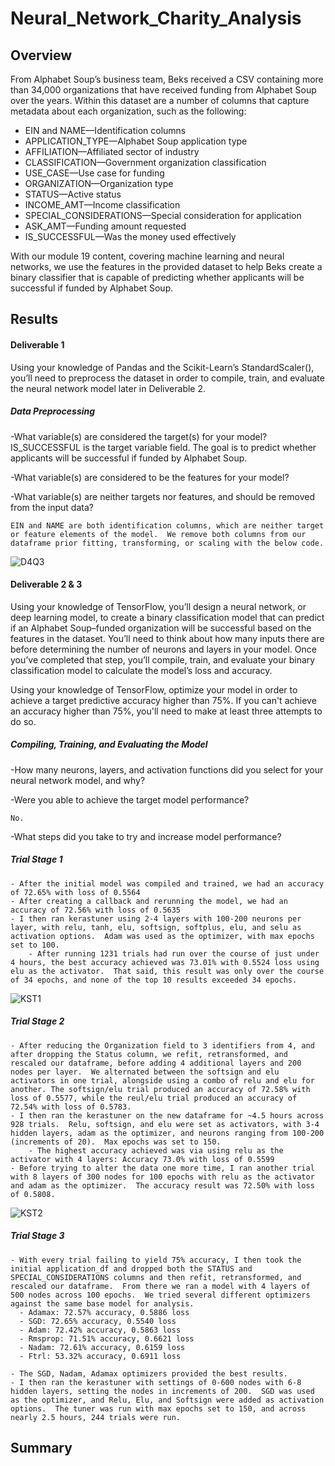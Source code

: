 # Neural_Network_Charity_Analysis

## Overview
From Alphabet Soup’s business team, Beks received a CSV containing more than 34,000 organizations that have received funding from Alphabet Soup over the years. Within this dataset are a number of columns that capture metadata about each organization, such as the following:

- EIN and NAME—Identification columns
- APPLICATION_TYPE—Alphabet Soup application type
- AFFILIATION—Affiliated sector of industry
- CLASSIFICATION—Government organization classification
- USE_CASE—Use case for funding
- ORGANIZATION—Organization type
- STATUS—Active status
- INCOME_AMT—Income classification
- SPECIAL_CONSIDERATIONS—Special consideration for application
- ASK_AMT—Funding amount requested
- IS_SUCCESSFUL—Was the money used effectively
  
With our module 19 content, covering machine learning and neural networks, we use the features in the provided dataset to help Beks create a binary classifier that is capable of predicting whether applicants will be successful if funded by Alphabet Soup.

## Results

#### Deliverable 1
Using your knowledge of Pandas and the Scikit-Learn’s StandardScaler(), you’ll need to preprocess the dataset in order to compile, train, and evaluate the neural network model later in Deliverable 2.

##### Data Preprocessing

  -What variable(s) are considered the target(s) for your model?
    IS_SUCCESSFUL is the target variable field.  The goal is to predict whether applicants will be successful if funded by Alphabet Soup.
    
  -What variable(s) are considered to be the features for your model?
  
  -What variable(s) are neither targets nor features, and should be removed from the input data?
  
    EIN and NAME are both identification columns, which are neither target or feature elements of the model.  We remove both columns from our dataframe prior fitting, transforming, or scaling with the below code. 
    
   ![D4Q3](https://user-images.githubusercontent.com/88443672/147592000-3c51e1b4-1674-4867-a04f-b8daf7205061.png)

#### Deliverable 2 & 3
Using your knowledge of TensorFlow, you’ll design a neural network, or deep learning model, to create a binary classification model that can predict if an Alphabet Soup–funded organization will be successful based on the features in the dataset. You’ll need to think about how many inputs there are before determining the number of neurons and layers in your model. Once you’ve completed that step, you’ll compile, train, and evaluate your binary classification model to calculate the model’s loss and accuracy.

Using your knowledge of TensorFlow, optimize your model in order to achieve a target predictive accuracy higher than 75%. If you can't achieve an accuracy higher than 75%, you'll need to make at least three attempts to do so.

##### Compiling, Training, and Evaluating the Model

  -How many neurons, layers, and activation functions did you select for your neural network model, and why?
  
  -Were you able to achieve the target model performance?
  
    No.  
    
  -What steps did you take to try and increase model performance?
    
##### Trial Stage 1
    - After the initial model was compiled and trained, we had an accuracy of 72.65% with loss of 0.5564
    - After creating a callback and rerunning the model, we had an accuracy of 72.56% with loss of 0.5635
    - I then ran kerastuner using 2-4 layers with 100-200 neurons per layer, with relu, tanh, elu, softsign, softplus, elu, and selu as activation options.  Adam was used as the optimizer, with max epochs set to 100.
        - After running 1231 trials had run over the course of just under 4 hours, the best accuracy achieved was 73.01% with 0.5524 loss using elu as the activator.  That said, this result was only over the course of 34 epochs, and none of the top 10 results exceeded 34 epochs.
        
![KST1](https://user-images.githubusercontent.com/88443672/147682342-2ef42892-53d3-49b2-b665-f686a978cc6e.png)

##### Trial Stage 2
    - After reducing the Organization field to 3 identifiers from 4, and after dropping the Status column, we refit, retransformed, and rescaled our dataframe, before adding 4 additional layers and 200 nodes per layer.  We alternated between the softsign and elu activators in one trial, alongside using a combo of relu and elu for another. The softsign/elu trial produced an accuracy of 72.58% with loss of 0.5577, while the reul/elu trial produced an accuracy of 72.54% with loss of 0.5783.
    - I then ran the kerastuner on the new dataframe for ~4.5 hours across 928 trials.  Relu, softsign, and elu were set as activators, with 3-4 hidden layers, adam as the optimizer, and neurons ranging from 100-200 (increments of 20).  Max epochs was set to 150.
        - The highest accuracy achieved was via using relu as the activator with 4 layers: Accuracy 73.0% with loss of 0.5599
    - Before trying to alter the data one more time, I ran another trial with 8 layers of 300 nodes for 100 epochs with relu as the activator and adam as the optimizer.  The accuracy result was 72.50% with loss of 0.5808.
    
![KST2](https://user-images.githubusercontent.com/88443672/147684452-e3c0dbec-ac2c-4f2a-bde3-bb0c040c12fb.png)
              
##### Trial Stage 3
    - With every trial failing to yield 75% accuracy, I then took the initial application_df and dropped both the STATUS and SPECIAL_CONSIDERATIONS columns and then refit, retransformed, and rescaled our dataframe.  From there we ran a model with 4 layers of 500 nodes across 100 epochs.  We tried several different optimizers against the same base model for analysis.
      - Adamax: 72.57% accuracy, 0.5886 loss
      - SGD: 72.65% accuracy, 0.5540 loss
      - Adam: 72.42% accuracy, 0.5863 loss
      - Rmsprop: 71.51% accuracy, 0.6621 loss
      - Nadam: 72.61% accuracy, 0.6159 loss
      - Ftrl: 53.32% accuracy, 0.6911 loss
      
    - The SGD, Nadam, Adamax optimizers provided the best results.
    - I then ran the kerastuner with settings of 0-600 nodes with 6-8 hidden layers, setting the nodes in increments of 200.  SGD was used as the optimizer, and Relu, Elu, and Softsign were added as activation options.  The tuner was run with max epochs set to 150, and across nearly 2.5 hours, 244 trials were run.  
    
    
## Summary
